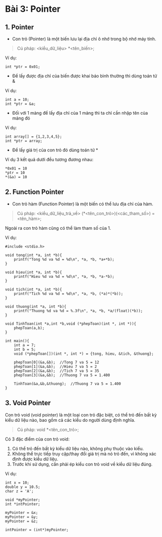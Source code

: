 # **Bài 3: Pointer**
## 1. Pointer
- Con trỏ (Pointer) là một biến lưu lại địa chỉ ô nhớ trong bộ nhớ máy tính.
> Cú pháp: <kiểu_dữ_liệu> *<tên_biến>;

Ví dụ: 
```
int *ptr = 0x01;
```
- Để lấy được địa chỉ của biến được khai báo bình thường thì dùng toán tử &

Ví dụ: 
```
int a = 10;
int *ptr = &a;
```
- Đối với 1 mảng để lấy địa chỉ của 1 mảng thì ta chỉ cần nhập tên của mảng đó

Ví dụ: 
```
int array[] = {1,2,3,4,5};
int *ptr = array;
```
- Để lấy giá trị của con trỏ đó dùng toán tử *

Ví dụ 3 kết quả dưới đều tương đương nhau: 
```
*0x01 = 10
*ptr = 10
*(&a) = 10
```
## 2. Function Pointer
- Con trỏ hàm (Function Pointer) là một biến có thể lưu địa chỉ của hàm.
> Cú pháp: <kiểu_dữ_liệu_trả_về> (*<tên_con_trỏ>)(<các_tham_số>) = <tên_hàm>;

Ngoài ra con trỏ hàm cũng có thể làm tham số của 1.

Ví dụ: 
```
#include <stdio.h>

void tong(int *a, int *b){
    printf("Tong %d va %d = %d\n", *a, *b, *a+*b);
}

void hieu(int *a, int *b){
    printf("Hieu %d va %d = %d\n", *a, *b, *a-*b);
}

void tich(int *a, int *b){
    printf("Tich %d va %d = %d\n", *a, *b, (*a)*(*b));
}

void thuong(int *a, int *b){
    printf("Thuong %d va %d = %.3f\n", *a, *b, *a/(float)(*b));
}

void TinhToan(int *a,int *b,void (*phepToan)(int *, int *)){
    phepToan(a,b);
}

int main(){
    int a = 7;
    int b = 5;
    void (*phepToan[])(int *, int *) = {tong, hieu, &tich, &thuong};

    phepToan[0](&a,&b);  //Tong 7 va 5 = 12
    phepToan[1](&a,&b);  //Hieu 7 va 5 = 2
    phepToan[2](&a,&b);  //Tich 7 va 5 = 35
    phepToan[3](&a,&b);  //Thuong 7 va 5 = 1.400

    TinhToan(&a,&b,&thuong);  //Thuong 7 va 5 = 1.400
}
```
## 3. Void Pointer
Con trỏ void (void pointer) là một loại con trỏ đặc biệt, có thể trỏ đến bất kỳ kiểu dữ liệu nào, bao gồm cả các kiểu do người dùng định nghĩa.
> Cú pháp: void *<tên_con_trỏ>;

Có 3 đặc điểm của con trỏ void:
1. Có thể trỏ đến bất kỳ kiểu dữ liệu nào, không phụ thuộc vào kiểu.
2. Không thể trực tiếp truy cập/thay đổi giá trị mà nó trỏ đến, vì không xác định được kiểu dữ liệu.
3. Trước khi sử dụng, cần phải ép kiểu con trỏ void về kiểu dữ liệu đúng.

Ví dụ:
```
int x = 10;
double y = 10.5;
char z = 'A';

void *myPointer;
int *intPointer;

myPointer = &x;
myPointer = &y;
myPointer = &z;

intPointer = (int*)myPointer;
```







